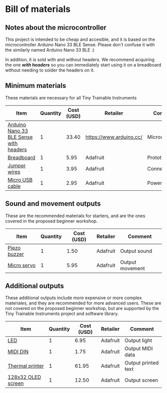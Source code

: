 # Bill of materials

## Notes about the microcontroller

This project is intended to be cheap and accesible, and it is based on the microcontroller Arduino Nano 33 BLE Sense. Please don't confuse it with the similarly named Arduino Nano 33 BLE :)

In addition, it is sold with and without headers. We recommend acquiring the one ***with headers*** so you can immediately start using it on a breadboard without needing to solder the headers on it.

## Minimum materials

These materials are necessary for all Tiny Trainable Instruments

| Item | Quantity | Cost (USD) | Retailer | Comment |
|------|----------|------------|----------|---------|
| [Arduino Nano 33 BLE Sense with headers](https://store.arduino.cc/usa/nano-33-ble-sense-with-headers) | 1 | 33.40 | https://www.arduino.cc/ | Microcontroller |
| [Breadboard](https://www.adafruit.com/product/239) | 1 | 5.95 | Adafruit | Prototyping |
| [Jumper wires](https://www.adafruit.com/product/758) | 1 | 3.95 | Adafruit | Connections |
| [Micro USB cable](https://www.adafruit.com/product/592) | 1 | 2.95 | Adafruit |Power |

## Sound and movement outputs

These are the recommended materials for starters, and are the ones covered in the proposed beginner workshop.

| Item | Quantity | Cost (USD) | Retailer | Comment |
|------|----------|------------|----------|---------|
| [Piezo buzzer](https://www.adafruit.com/product/160) | 1 | 1.50 | Adafruit | Output sound |
| [Micro servo](https://www.adafruit.com/product/169) | 1 | 5.95 | Adafruit | Output movement |

## Additional outputs

These additional outputs include more expensive or more complex materiales, and they are recommended for more advanced users. These are not covered on the proposed beginner workshop, but are supported by the Tiny Trainable Instruments project and software library.

| Item | Quantity | Cost (USD) | Retailer | Comment |
|------|----------|------------|----------|---------|
| [LED](https://www.adafruit.com/product/754) | 1 | 6.95 | Adafruit | Output light |
| [MIDI DIN](https://www.adafruit.com/product/1134) | 1 | 1.75 | Adafruit | Output MIDI data |
| [Thermal printer](https://www.adafruit.com/product/600) | 1 | 61.95 | Adafruit | Output printed text |
| [128x32 OLED screen](https://www.adafruit.com/product/4440) | 1 | 12.50 |  Adafruit | Output screen |
